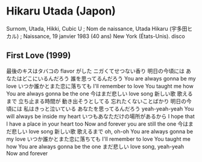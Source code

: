 #  Hikaru Utada (Japon)
Surnom, Utada, Hikki, Cubic U ; Nom de naissance, Utada Hikaru (宇多田ヒカル) ; Naissance, 19 janvier 1983 (40 ans) New York (États-Unis).
disco
## First Love (1999)

最後のキスはタバコの flavor がした
ニガくてせつない香り
明日の今頃には
あなたはどこにいるんだろう
誰を思ってるんだろう
You are always gonna be my love
いつか誰かとまた恋に落ちても
I'll remember to love
You taught me how
You are always gonna be the one
今はまだ悲しい love song
新しい歌 歌えるまで
立ち止まる時間が
動き出そうとしてる
忘れたくないことばかり
明日の今頃には
私はきっと泣いている
あなたを思ってるんだろう yeah-yeah-yeah
You will always be inside my heart
いつもあなただけの場所があるから
I hope that I have a place in your heart too
Now and forever you are still the one
今はまだ悲しい love song
新しい歌 歌えるまで oh, oh-oh
You are always gonna be my love
いつか誰かとまた恋に落ちても
I'll remember to love
You taught me how
You are always gonna be the one
まだ悲しい love song, yeah-yeah
Now and forever